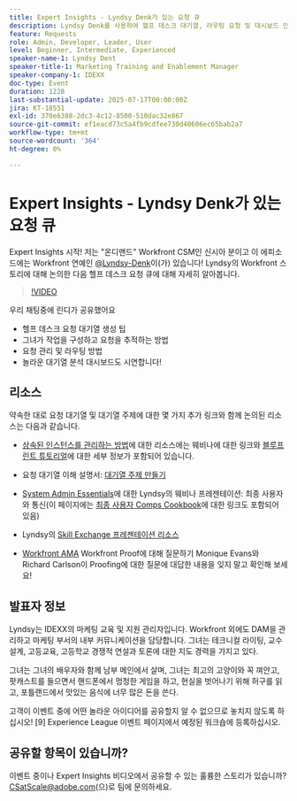 ```yaml
---
title: Expert Insights - Lyndsy Denk가 있는 요청 큐
description: Lyndsy Denk를 사용하여 헬프 데스크 대기열, 라우팅 요청 및 대시보드 인사이트 작성에 대한 Workfront 전문가 팁.
feature: Requests
role: Admin, Developer, Leader, User
level: Beginner, Intermediate, Experienced
speaker-name-1: Lyndsy Dent
speaker-title-1: Marketing Training and Enablement Manager
speaker-company-1: IDEXX
doc-type: Event
duration: 1228
last-substantial-update: 2025-07-17T00:00:00Z
jira: KT-18551
exl-id: 370e6388-2dc3-4c12-8500-510dac32e867
source-git-commit: ef1eacd73c5a4fb9cdfee730d40606ec65bab2a7
workflow-type: tm+mt
source-wordcount: '364'
ht-degree: 0%

---
```


# Expert Insights - Lyndsy Denk가 있는 요청 큐

Expert Insights 시작!  저는 &quot;온디맨드&quot; Workfront CSM인 신시아 분이고 이 에피소드에는 Workfront 연예인 [@Lyndsy-Denk](https://experienceleaguecommunities.adobe.com/t5/user/viewprofilepage/user-id/17573167?profile.language=ko)이(가) 있습니다! Lyndsy의 Workfront 스토리에 대해 논의한 다음 헬프 데스크 요청 큐에 대해 자세히 알아봅니다.

>[!VIDEO](https://video.tv.adobe.com/v/3465272/?learn=on&enablevpops)

우리 채팅중에 린디가 공유했어요

* 헬프 데스크 요청 대기열 생성 팁
* 그녀가 작업을 구성하고 요청을 추적하는 방법
* 요청 관리 및 라우팅 방법
* 놀라운 대기열 분석 대시보드도 시연합니다!

## 리소스

약속한 대로 요청 대기열 및 대기열 주제에 대한 몇 가지 추가 링크와 함께 논의된 리소스는 다음과 같습니다.

* [상속된 인스턴스를 관리하는 방법](https://experienceleague.adobe.com/ko/docs/workfront-learn/tutorials-workfront/administration-and-setup/system-perfomance-and-maintenance/take-charge-of-an-existing-workfront-instance)에 대한 리소스에는 웨비나에 대한 링크와 [블루프린트 튜토리얼](https://experienceleague.adobe.com/ko/docs/workfront-learn/tutorials-workfront/manage-work/request-queues/understand-request-queues)에 대한 세부 정보가 포함되어 있습니다.

* 요청 대기열 이해 설명서: [대기열 주제 만들기](https://experienceleague.adobe.com/ko/docs/workfront/using/manage-work/requests/create-and-manage-request-queues/create-queue-topics)

* [System Admin Essentials](https://experienceleaguecommunities.adobe.com/t5/workfront-discussions/webinar-system-admin-essentials-communicating-with-end-users/td-p/606096?profile.language=ko)에 대한 Lyndsy의 웨비나 프레젠테이션: 최종 사용자와 통신(이 페이지에는 [최종 사용자 Comps Cookbook](https://experienceleaguecommunities.adobe.com/t5/workfront-blogs/introducing-the-end-user-communications-cookbook/ba-p/607439?profile.language=ko)에 대한 링크도 포함되어 있음)

* Lyndsy의 [Skill Exchange 프레젠테이션 리소스](https://experienceleaguecommunities.adobe.com/t5/workfront-discussions/event-follow-up-november-2024-skill-exchange-workfront-process/m-p/726841?profile.language=ko#M3642)

* [Workfront AMA](https://experienceleaguecommunities.adobe.com/t5/workfront-events/workfront-ama-ask-me-anything-about-workfront-proof/ev-p/748798?profile.language=ko) Workfront Proof에 대해 질문하기 Monique Evans와 Richard Carlson이 Proofing에 대한 질문에 대답한 내용을 잊지 말고 확인해 보세요!

## 발표자 정보 

Lyndsy는 IDEXX의 마케팅 교육 및 지원 관리자입니다. Workfront 외에도 DAM을 관리하고 마케팅 부서의 내부 커뮤니케이션을 담당합니다. 그녀는 테크니컬 라이팅, 교수설계, 고등교육, 고등학교 경쟁적 연설과 토론에 대한 지도 경력을 가지고 있다.

그녀는 그녀의 배우자와 함께 남부 메인에서 살며, 그녀는 최고의 고양이와 꼭 껴안고, 팟캐스트를 들으면서 핸드폰에서 멍청한 게임을 하고, 현실을 벗어나기 위해 허구를 읽고, 포틀랜드에서 맛있는 음식에 너무 많은 돈을 쓴다.

고객이 이벤트 중에 어떤 놀라운 아이디어를 공유할지 알 수 없으므로 놓치지 않도록 하십시오!  [9] Experience League 이벤트 페이지에서 예정된 워크숍에 등록하십시오.

## 공유할 항목이 있습니까?

이벤트 중이나 Expert Insights 비디오에서 공유할 수 있는 훌륭한 스토리가 있습니까? [CSatScale@adobe.com](mailto:CSatScale@adobe.com)(으)로 팀에 문의하세요.
